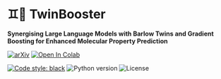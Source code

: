 # :gemini::rocket: TwinBooster

**Synergising Large Language Models with Barlow Twins and Gradient Boosting for Enhanced Molecular Property Prediction**

[![arXiv](https://img.shields.io/badge/arXiv-xyz.xyz-b31b1b.svg)](https://arxiv.org/abs/xyz.xyz)
[![Open In Colab](https://colab.research.google.com/assets/colab-badge.svg)](https://colab.research.google.com/github/maxischuh/TwinBooster/blob/main/twinbooster_example.ipynb)

[![Code style: black](https://img.shields.io/badge/code%20style-black-000000.svg)](https://github.com/psf/black)
![Python version](https://img.shields.io/badge/python-v.3.8-blue)
![License](https://img.shields.io/badge/license-MIT-orange)
